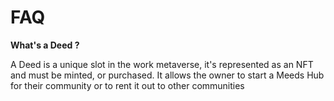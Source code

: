 # FAQ

**What's a Deed ?**

A Deed is a unique slot in the work metaverse, it's represented as an NFT and must be minted, or purchased. It allows the owner to start a Meeds Hub for their community or to rent it out to other communities
